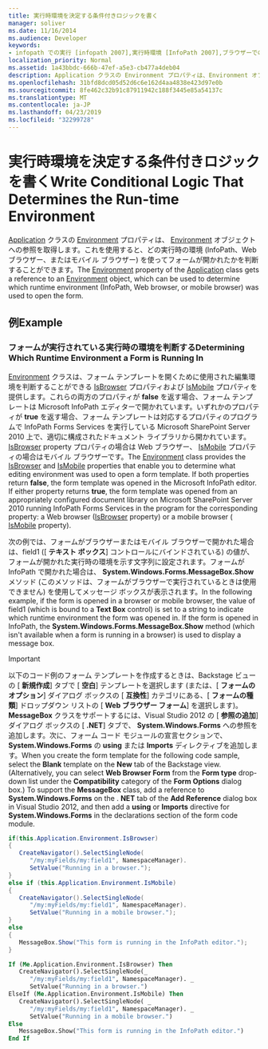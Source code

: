 ```yaml
---
title: 実行時環境を決定する条件付きロジックを書く
manager: soliver
ms.date: 11/16/2014
ms.audience: Developer
keywords:
- infopath での実行 [infopath 2007],実行時環境 [InfoPath 2007],ブラウザーでの実行 [InfoPath 2007],InfoPath 2007,実行時環境を決定する
localization_priority: Normal
ms.assetid: 1a43bbdc-666b-47ef-a5e3-cb477a4deb04
description: Application クラスの Environment プロパティは、Environment オブジェクトへの参照を取得します。これを使用すると、どの実行時の環境 (InfoPath、Web ブラウザー、またはモバイル ブラウザー) を使ってフォームが開かれたかを判断することができます。
ms.openlocfilehash: 31bfd8dcd05d52d6c6e162d4aa4838e423d97e0b
ms.sourcegitcommit: 8fe462c32b91c87911942c188f3445e85a54137c
ms.translationtype: MT
ms.contentlocale: ja-JP
ms.lasthandoff: 04/23/2019
ms.locfileid: "32299728"
---
```

# <a name="write-conditional-logic-that-determines-the-run-time-environment"></a><span data-ttu-id="f3178-104">実行時環境を決定する条件付きロジックを書く</span><span class="sxs-lookup"><span data-stu-id="f3178-104">Write Conditional Logic That Determines the Run-time Environment</span></span>

<span data-ttu-id="f3178-105">[Application](https://msdn.microsoft.com/library/Microsoft.Office.InfoPath.Application.Environment.aspx) クラスの [Environment](https://msdn.microsoft.com/library/Microsoft.Office.InfoPath.Application.aspx) プロパティは、 [Environment](https://msdn.microsoft.com/library/Microsoft.Office.InfoPath.Environment.aspx) オブジェクトへの参照を取得します。これを使用すると、どの実行時の環境 (InfoPath、Web ブラウザー、またはモバイル ブラウザー) を使ってフォームが開かれたかを判断することができます。</span><span class="sxs-lookup"><span data-stu-id="f3178-105">The [Environment](https://msdn.microsoft.com/library/Microsoft.Office.InfoPath.Application.Environment.aspx) property of the [Application](https://msdn.microsoft.com/library/Microsoft.Office.InfoPath.Application.aspx) class gets a reference to an [Environment](https://msdn.microsoft.com/library/Microsoft.Office.InfoPath.Environment.aspx) object, which can be used to determine which runtime environment (InfoPath, Web browser, or mobile browser) was used to open the form.</span></span> 
  
## <a name="example"></a><span data-ttu-id="f3178-106">例</span><span class="sxs-lookup"><span data-stu-id="f3178-106">Example</span></span>

### <a name="determining-which-runtime-environment-a-form-is-running-in"></a><span data-ttu-id="f3178-107">フォームが実行されている実行時の環境を判断する</span><span class="sxs-lookup"><span data-stu-id="f3178-107">Determining Which Runtime Environment a Form is Running In</span></span>

<span data-ttu-id="f3178-p101">[Environment](https://msdn.microsoft.com/library/Microsoft.Office.InfoPath.Environment.aspx) クラスは、フォーム テンプレートを開くために使用された編集環境を判断することができる [IsBrowser](https://msdn.microsoft.com/library/Microsoft.Office.InfoPath.Environment.IsBrowser.aspx) プロパティおよび [IsMobile](https://msdn.microsoft.com/library/Microsoft.Office.InfoPath.Environment.IsMobile.aspx) プロパティを提供します。これらの両方のプロパティが **false** を返す場合、フォーム テンプレートは Microsoft InfoPath エディターで開かれています。いずれかのプロパティが **true** を返す場合、フォーム テンプレートは対応するプロパティのプログラムで InfoPath Forms Services を実行している Microsoft SharePoint Server 2010 上で、適切に構成されたドキュメント ライブラリから開かれています。 [IsBrowser](https://msdn.microsoft.com/library/Microsoft.Office.InfoPath.Environment.IsBrowser.aspx) property プロパティの場合は Web ブラウザー、 [IsMobile](https://msdn.microsoft.com/library/Microsoft.Office.InfoPath.Environment.IsMobile.aspx) プロパティの場合はモバイル ブラウザーです。</span><span class="sxs-lookup"><span data-stu-id="f3178-p101">The [Environment](https://msdn.microsoft.com/library/Microsoft.Office.InfoPath.Environment.aspx) class provides the [IsBrowser](https://msdn.microsoft.com/library/Microsoft.Office.InfoPath.Environment.IsBrowser.aspx) and [IsMobile](https://msdn.microsoft.com/library/Microsoft.Office.InfoPath.Environment.IsMobile.aspx) properties that enable you to determine what editing environment was used to open a form template. If both properties return **false**, the form template was opened in the Microsoft InfoPath editor. If either property returns **true**, the form template was opened from an appropriately configured document library on Microsoft SharePoint Server 2010 running InfoPath Forms Services in the program for the corresponding property: a Web browser ([IsBrowser](https://msdn.microsoft.com/library/Microsoft.Office.InfoPath.Environment.IsBrowser.aspx) property) or a mobile browser ( [IsMobile](https://msdn.microsoft.com/library/Microsoft.Office.InfoPath.Environment.IsMobile.aspx) property).</span></span> 
  
<span data-ttu-id="f3178-p102">次の例では、フォームがブラウザーまたはモバイル ブラウザーで開かれた場合は、field1 ([ **テキスト ボックス**] コントロールにバインドされている) の値が、フォームが開かれた実行時の環境を示す文字列に設定されます。フォームが InfoPath で開かれた場合は、 **System.Windows.Forms.MessageBox.Show** メソッド (このメソッドは、フォームがブラウザーで実行されているときは使用できません) を使用してメッセージ ボックスが表示されます。</span><span class="sxs-lookup"><span data-stu-id="f3178-p102">In the following example, if the form is opened in a browser or mobile browser, the value of field1 (which is bound to a **Text Box** control) is set to a string to indicate which runtime environment the form was opened in. If the form is opened in InfoPath, the **System.Windows.Forms.MessageBox.Show** method (which isn't available when a form is running in a browser) is used to display a message box.</span></span> 
  
> [!IMPORTANT]
> <span data-ttu-id="f3178-p103">以下のコード例のフォーム テンプレートを作成するときは、Backstage ビューの [ **新規作成**] タブで [ **空白**] テンプレートを選択します (または、[ **フォームのオプション**] ダイアログ ボックスの [ **互換性**] カテゴリにある、[ **フォームの種類**] ドロップダウン リストの [ **Web ブラウザー フォーム**] を選択します)。 **MessageBox** クラスをサポートするには、Visual Studio 2012 の [ **参照の追加**] ダイアログ ボックスの [ **.NET**] タブで、 **System.Windows.Forms** への参照を追加します。次に、フォーム コード モジュールの宣言セクションで、 **System.Windows.Forms** の **using** または **Imports** ディレクティブを追加します。</span><span class="sxs-lookup"><span data-stu-id="f3178-p103">When you create the form template for the following code sample, select the **Blank** template on the **New** tab of the Backstage view. (Alternatively, you can select **Web Browser Form** from the **Form type** drop-down list under the **Compatibility** category of the **Form Options** dialog box.) To support the **MessageBox** class, add a reference to **System.Windows.Forms** on the . **NET** tab of the **Add Reference** dialog box in Visual Studio 2012, and then add a **using** or **Imports** directive for **System.Windows.Forms** in the declarations section of the form code module.</span></span> 
  
```cs
if(this.Application.Environment.IsBrowser)
{
   CreateNavigator().SelectSingleNode(
      "/my:myFields/my:field1", NamespaceManager).
      SetValue("Running in a browser.");
}
else if (this.Application.Environment.IsMobile)
{
   CreateNavigator().SelectSingleNode(
      "/my:myFields/my:field1", NamespaceManager).
      SetValue("Running in a mobile browser.");
}
else
{
   MessageBox.Show("This form is running in the InfoPath editor.");
}
```

```vb
If (Me.Application.Environment.IsBrowser) Then
   CreateNavigator().SelectSingleNode(_
      "/my:myFields/my:field1", NamespaceManager). _
      SetValue("Running in a browser.")
ElseIf (Me.Application.Environment.IsMobile) Then
   CreateNavigator().SelectSingleNode( _
      "/my:myFields/my:field1", NamespaceManager). _
      SetValue("Running in a mobile browser.")
Else
   MessageBox.Show("This form is running in the InfoPath editor.")
End If
```


